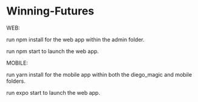 # Winning-Futures

WEB:

run npm install for the web app within the admin folder.

run npm start to launch the web app.

MOBILE:

run yarn install for the mobile app within both the diego_magic and mobile folders.

run expo start to launch the web app.


